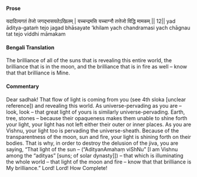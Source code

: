 #### Prose 

यदादित्यगतं तेजो जगद्भासयतेऽखिलम् |
यच्चन्द्रमसि यच्चाग्नौ तत्तेजो विद्धि मामकम् || 12||
yad āditya-gataṁ tejo jagad bhāsayate ’khilam
yach chandramasi yach chāgnau tat tejo viddhi māmakam

 #### Bengali Translation 

The brilliance of all of the suns that is revealing this entire world, the brilliance that is in the moon, and the brilliance that is in fire as well – know that that brilliance is Mine. 

 #### Commentary 

Dear sadhak! That flow of light is coming from you (see 4th sloka [unclear reference]) and revealing this world. As universe-pervading as you are – look, look – that great light of yours is similarly universe-pervading. Earth, tree, stones – because their opaqueness makes them unable to shine forth your light, your light has not left either their outer or inner places. As you are Vishnu, your light too is pervading the universe-sheath. Because of the transparentness of the moon, sun and fire, your light is shining forth on their bodies. That is why, in order to destroy the delusion of the jiva, you are saying, “That light of the sun – (“AdityanAmahaṃ viShNu” [I am Vishnu among the “adityas” [suns; of solar dynasty]]) – that which is illuminating the whole world – that light of the moon and fire – know that that brilliance is My brilliance.” Lord! Lord! How Complete!